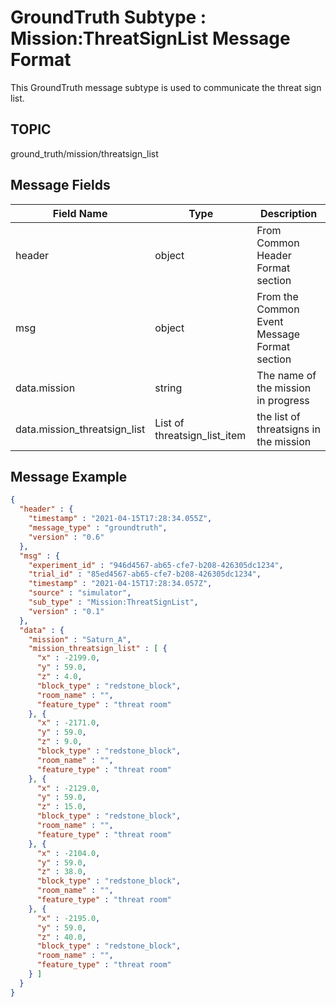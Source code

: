 # GroundTruth Subtype : Mission:ThreatSignList Message Format
This GroundTruth message subtype is used to communicate the threat sign list.

## TOPIC

ground_truth/mission/threatsign_list

## Message Fields

| Field Name | Type | Description
| --- | --- | ---|
| header | object | From Common Header Format section
| msg | object | From the Common Event Message Format section 
| data.mission | string | The name of the mission in progress|
| data.mission_threatsign_list | List of threatsign_list_item | the list of threatsigns in the mission 

## Message Example

```json
{
  "header" : {
    "timestamp" : "2021-04-15T17:28:34.055Z",
    "message_type" : "groundtruth",
    "version" : "0.6"
  },
  "msg" : {
    "experiment_id" : "946d4567-ab65-cfe7-b208-426305dc1234",
    "trial_id" : "85ed4567-ab65-cfe7-b208-426305dc1234",
    "timestamp" : "2021-04-15T17:28:34.057Z",
    "source" : "simulator",
    "sub_type" : "Mission:ThreatSignList",
    "version" : "0.1"
  },
  "data" : {
    "mission" : "Saturn_A",
    "mission_threatsign_list" : [ {
      "x" : -2199.0,
      "y" : 59.0,
      "z" : 4.0,
      "block_type" : "redstone_block",
      "room_name" : "",
      "feature_type" : "threat room"
    }, {
      "x" : -2171.0,
      "y" : 59.0,
      "z" : 9.0,
      "block_type" : "redstone_block",
      "room_name" : "",
      "feature_type" : "threat room"
    }, {
      "x" : -2129.0,
      "y" : 59.0,
      "z" : 15.0,
      "block_type" : "redstone_block",
      "room_name" : "",
      "feature_type" : "threat room"
    }, {
      "x" : -2104.0,
      "y" : 59.0,
      "z" : 38.0,
      "block_type" : "redstone_block",
      "room_name" : "",
      "feature_type" : "threat room"
    }, {
      "x" : -2195.0,
      "y" : 59.0,
      "z" : 40.0,
      "block_type" : "redstone_block",
      "room_name" : "",
      "feature_type" : "threat room"
    } ]
  }
}

```
